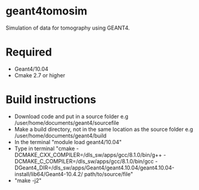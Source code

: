 # geant4tomosim
Simulation of data for tomography using GEANT4.

# Required
- Geant4/10.04
- Cmake 2.7 or higher

# Build instructions
- Download code and put in a source folder e.g /user/home/documents/geant4/sourcefile
- Make a build directory, not in the same location as the source folder e.g /user/home/documents/geant4/build
- In the terminal "module load geant4/10.04" 
- Type in terminal "cmake -DCMAKE_CXX_COMPILER=/dls_sw/apps/gcc/8.1.0/bin/g++ -DCMAKE_C_COMPILER=/dls_sw/apps/gcc/8.1.0/bin/gcc -DGeant4_DIR=/dls_sw/apps/Geant4/geant4.10.04/geant4.10.04-install/lib64/Geant4-10.4.2/ path/to/source/file" 
- "make -j2"



